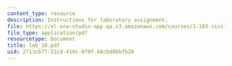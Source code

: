 ```yaml
---
content_type: resource
description: Instructions for laboratory assignment.
file: https://ol-ocw-studio-app-qa.s3.amazonaws.com/courses/1-103-civil-engineering-materials-laboratory-spring-2004/2713cb7751cd419c0f0fb8cbd0bbfb20_lab_10.pdf
file_type: application/pdf
resourcetype: Document
title: lab_10.pdf
uid: 2713cb77-51cd-419c-0f0f-b8cbd0bbfb20
---
```

